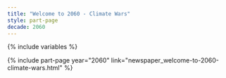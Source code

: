 ```yaml
---
title: "Welcome to 2060 - Climate Wars"
style: part-page
decade: 2060
---
```


{% include variables %}

{% include part-page year="2060" link="newspaper_welcome-to-2060-climate-wars.html" %}
